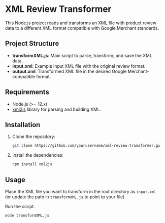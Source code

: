 # XML Review Transformer

This Node.js project reads and transforms an XML file with product review data to a different XML format compatible with Google Merchant standards.

## Project Structure

- **transformXML.js**: Main script to parse, transform, and save the XML data.
- **input.xml**: Example input XML file with the original review format.
- **output.xml**: Transformed XML file in the desired Google Merchant-compatible format.

## Requirements

- Node.js (>= 12.x)
- [xml2js](https://www.npmjs.com/package/xml2js) library for parsing and building XML.

## Installation

1. Clone the repository:

   ```bash
   git clone https://github.com/yourusername/xml-review-transformer.git
   ```

2. Install the dependencies:

   ```bash
   npm install xml2js
   ```

## Usage

Place the XML file you want to transform in the root directory as `input.xml` (or update the path in `transformXML.js` to point to your file).

Run the script:

```bash
node transformXML.js
```

